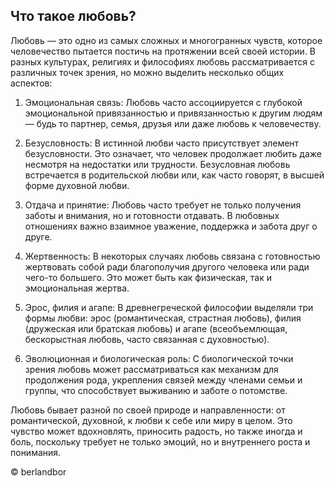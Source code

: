## Что такое любовь?

Любовь — это одно из самых сложных и многогранных чувств, которое человечество пытается постичь на протяжении всей своей истории. В разных культурах, религиях и философиях любовь рассматривается с различных точек зрения, но можно выделить несколько общих аспектов:

1. Эмоциональная связь: Любовь часто ассоциируется с глубокой эмоциональной привязанностью и привязанностью к другим людям — будь то партнер, семья, друзья или даже любовь к человечеству.


2. Безусловность: В истинной любви часто присутствует элемент безусловности. Это означает, что человек продолжает любить даже несмотря на недостатки или трудности. Безусловная любовь встречается в родительской любви или, как часто говорят, в высшей форме духовной любви.


3. Отдача и принятие: Любовь часто требует не только получения заботы и внимания, но и готовности отдавать. В любовных отношениях важно взаимное уважение, поддержка и забота друг о друге.


4. Жертвенность: В некоторых случаях любовь связана с готовностью жертвовать собой ради благополучия другого человека или ради чего-то большего. Это может быть как физическая, так и эмоциональная жертва.


5. Эрос, филия и агапе: В древнегреческой философии выделяли три формы любви: эрос (романтическая, страстная любовь), филия (дружеская или братская любовь) и агапе (всеобъемлющая, бескорыстная любовь, часто связанная с духовностью).


6. Эволюционная и биологическая роль: С биологической точки зрения любовь может рассматриваться как механизм для продолжения рода, укрепления связей между членами семьи и группы, что способствует выживанию и заботе о потомстве.



Любовь бывает разной по своей природе и направленности: от романтической, духовной, к любви к себе или миру в целом. Это чувство может вдохновлять, приносить радость, но также иногда и боль, поскольку требует не только эмоций, но и внутреннего роста и понимания.

© berlandbor 

